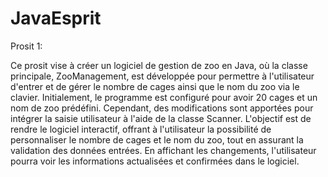 # JavaEsprit
Prosit 1:

Ce prosit vise à créer un logiciel de gestion de zoo en Java, où la classe principale, ZooManagement, est développée pour permettre à l'utilisateur d'entrer et de gérer le nombre de cages ainsi que le nom du zoo via le clavier. Initialement, le programme est configuré pour avoir 20 cages et un nom de zoo prédéfini. Cependant, des modifications sont apportées pour intégrer la saisie utilisateur à l'aide de la classe Scanner. L'objectif est de rendre le logiciel interactif, offrant à l'utilisateur la possibilité de personnaliser le nombre de cages et le nom du zoo, tout en assurant la validation des données entrées. En affichant les changements, l'utilisateur pourra voir les informations actualisées et confirmées dans le logiciel.
